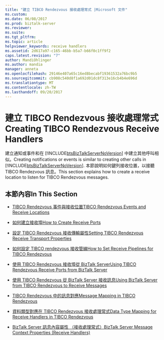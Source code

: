 ```yaml
---
title: "建立 TIBCO Rendezvous 接收處理常式 |Microsoft 文件"
ms.custom: 
ms.date: 06/08/2017
ms.prod: biztalk-server
ms.reviewer: 
ms.suite: 
ms.tgt_pltfrm: 
ms.topic: article
helpviewer_keywords: receive handlers
ms.assetid: 2d617a97-c165-46bb-b5a7-b66f0c1ff9f2
caps.latest.revision: "7"
author: MandiOhlinger
ms.author: mandia
manager: anneta
ms.openlocfilehash: 29146e407a65c16ed8becabf19361532a76bc9b5
ms.sourcegitcommit: cb908c540d8f1a692d01dc8f313e16cb4b4e696d
ms.translationtype: MT
ms.contentlocale: zh-TW
ms.lasthandoff: 09/20/2017
---
```

# <a name="creating-tibco-rendezvous-receive-handlers"></a><span data-ttu-id="72041-102">建立 TIBCO Rendezvous 接收處理常式</span><span class="sxs-lookup"><span data-stu-id="72041-102">Creating TIBCO Rendezvous Receive Handlers</span></span>
<span data-ttu-id="72041-103">建立通知或事件和在 [!INCLUDE[btsBizTalkServerNoVersion](../includes/btsbiztalkservernoversion-md.md)] 中建立其他呼叫相似。</span><span class="sxs-lookup"><span data-stu-id="72041-103">Creating notifications or events is similar to creating other calls in [!INCLUDE[btsBizTalkServerNoVersion](../includes/btsbiztalkservernoversion-md.md)].</span></span> <span data-ttu-id="72041-104">本節說明如何鍵列接收位置，以接聽 TIBCO Rendezvous 訊息。</span><span class="sxs-lookup"><span data-stu-id="72041-104">This section explains how to create a receive location to listen for TIBCO Rendezvous messages.</span></span>  
  
## <a name="in-this-section"></a><span data-ttu-id="72041-105">本節內容</span><span class="sxs-lookup"><span data-stu-id="72041-105">In This Section</span></span>  
  
-   [<span data-ttu-id="72041-106">TIBCO Rendezvous 事件與接收位置</span><span class="sxs-lookup"><span data-stu-id="72041-106">TIBCO Rendezvous Events and Receive Locations</span></span>](../core/tibco-rendezvous-events-and-receive-locations.md)  
  
-   [<span data-ttu-id="72041-107">如何建立接收埠</span><span class="sxs-lookup"><span data-stu-id="72041-107">How to Create Receive Ports</span></span>](../core/how-to-create-receive-ports.md)  
  
-   [<span data-ttu-id="72041-108">設定 TIBCO Rendezvous 接收傳輸屬性</span><span class="sxs-lookup"><span data-stu-id="72041-108">Setting TIBCO Rendezvous Receive Transport Properties</span></span>](../core/setting-tibco-rendezvous-receive-transport-properties.md)  
  
-   [<span data-ttu-id="72041-109">如何設定 TIBCO rendezvous 接收管線</span><span class="sxs-lookup"><span data-stu-id="72041-109">How to Set Receive Pipelines for TIBCO Rendezvous</span></span>](../core/how-to-set-receive-pipelines-for-tibco-rendezvous.md)  
  
-   [<span data-ttu-id="72041-110">使用 TIBCO Rendezvous 接收埠從 BizTalk Server</span><span class="sxs-lookup"><span data-stu-id="72041-110">Using TIBCO Rendezvous Receive Ports from BizTalk Server</span></span>](../core/using-tibco-rendezvous-receive-ports-from-biztalk-server.md)  
  
-   [<span data-ttu-id="72041-111">使用 TIBCO Rendezvous 從 BizTalk Server 接收訊息</span><span class="sxs-lookup"><span data-stu-id="72041-111">Using BizTalk Server from TIBCO Rendezvous to Receive Messages</span></span>](../core/using-biztalk-server-from-tibco-rendezvous-to-receive-messages.md)  
  
-   [<span data-ttu-id="72041-112">TIBCO Rendezvous 中的訊息對應</span><span class="sxs-lookup"><span data-stu-id="72041-112">Message Mapping in TIBCO Rendezvous</span></span>](../core/message-mapping-in-tibco-rendezvous.md)  
  
-   [<span data-ttu-id="72041-113">資料類型對應在 TIBCO Rendezvous 接收處理常式</span><span class="sxs-lookup"><span data-stu-id="72041-113">Data Type Mapping for Receive Handlers in TIBCO Rendezvous</span></span>](../core/data-type-mapping-for-receive-handlers-in-tibco-rendezvous.md)  
  
-   [<span data-ttu-id="72041-114">BizTalk Server 訊息內容屬性 （接收處理常式）</span><span class="sxs-lookup"><span data-stu-id="72041-114">BizTalk Server Message Context Properties (Receive Handlers)</span></span>](../core/biztalk-server-message-context-properties-receive-handlers.md)